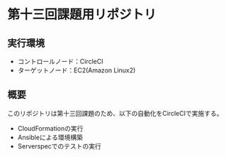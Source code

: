# 第十三回課題用リポジトリ  
## 実行環境  
- コントロールノード：CircleCI  
- ターゲットノード：EC2(Amazon Linux2)  
## 概要  
このリポジトリは第十三回課題のため、以下の自動化をCircleCIで実施する。  
- CloudFormationの実行  
- Ansibleによる環境構築  
- Serverspecでのテストの実行  

